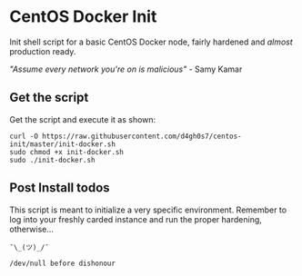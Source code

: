 # CentOS Docker Init
Init shell script for a basic CentOS Docker node, fairly hardened and *almost* production ready.

*"Assume every network you're on is malicious"*
							- Samy Kamar

## Get the script

Get the script and execute it as shown:

```
curl -O https://raw.githubusercontent.com/d4gh0s7/centos-init/master/init-docker.sh
sudo chmod +x init-docker.sh
sudo ./init-docker.sh
```
## Post Install todos
This script is meant to initialize a very specific environment. Remember to log into your freshly carded instance and run the proper hardening, otherwise... 
```
¯\_(ツ)_/¯

/dev/null before dishonour
```
